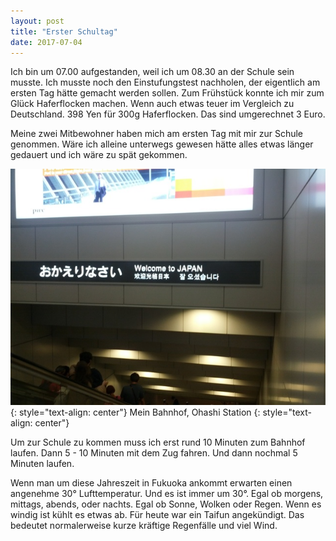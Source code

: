 ```yaml
---
layout: post
title: "Erster Schultag"
date: 2017-07-04
---
```


Ich bin um 07.00 aufgestanden, weil ich um 08.30 an der Schule sein musste. Ich musste noch den Einstufungstest nachholen, der eigentlich am ersten Tag hätte gemacht werden sollen. Zum Frühstück konnte ich mir zum Glück Haferflocken machen. Wenn auch etwas teuer im Vergleich zu Deutschland. 398 Yen für 300g Haferflocken. Das sind umgerechnet 3 Euro.

Meine zwei Mitbewohner haben mich am ersten Tag mit mir zur Schule genommen. Wäre ich alleine unterwegs gewesen hätte alles etwas länger gedauert und ich wäre zu spät gekommen.

![japan](/images/resized/welcome_to_japan.jpg)
{: style="text-align: center"}
Mein Bahnhof, Ohashi Station
{: style="text-align: center"}

Um zur Schule zu kommen muss ich erst rund 10 Minuten zum Bahnhof laufen. Dann 5 - 10 Minuten mit dem Zug fahren. Und dann nochmal 5 Minuten laufen. 

Wenn man um diese Jahreszeit in Fukuoka ankommt erwarten einen angenehme 30° Lufttemperatur. Und es ist immer um 30°. Egal ob morgens, mittags, abends, oder nachts. Egal ob Sonne, Wolken oder Regen. Wenn es windig ist kühlt es etwas ab. Für heute war ein Taifun angekündigt. Das bedeutet normalerweise kurze kräftige Regenfälle und viel Wind. 
